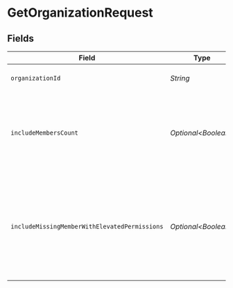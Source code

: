 # GetOrganizationRequest


## Fields

| Field                                                                                                                          | Type                                                                                                                           | Required                                                                                                                       | Description                                                                                                                    |
| ------------------------------------------------------------------------------------------------------------------------------ | ------------------------------------------------------------------------------------------------------------------------------ | ------------------------------------------------------------------------------------------------------------------------------ | ------------------------------------------------------------------------------------------------------------------------------ |
| `organizationId`                                                                                                               | *String*                                                                                                                       | :heavy_check_mark:                                                                                                             | The ID or slug of the organization                                                                                             |
| `includeMembersCount`                                                                                                          | *Optional\<Boolean>*                                                                                                           | :heavy_minus_sign:                                                                                                             | Flag to denote whether or not the organization's members count should be included in the response.                             |
| `includeMissingMemberWithElevatedPermissions`                                                                                  | *Optional\<Boolean>*                                                                                                           | :heavy_minus_sign:                                                                                                             | Flag to denote whether or not to include a member with elevated permissions who is not currently a member of the organization. |